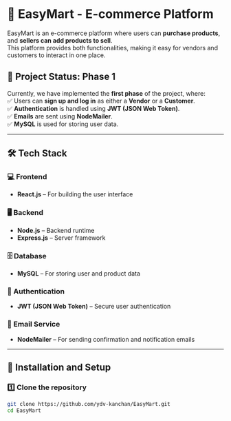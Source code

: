 # 🛒 EasyMart - E-commerce Platform  

EasyMart is an e-commerce platform where users can **purchase products**, and **sellers can add products to sell**.  
This platform provides both functionalities, making it easy for vendors and customers to interact in one place.  

## 📌 Project Status: Phase 1  
Currently, we have implemented the **first phase** of the project, where:  
✅ Users can **sign up and log in** as either a **Vendor** or a **Customer**.  
✅ **Authentication** is handled using **JWT (JSON Web Token)**.  
✅ **Emails** are sent using **NodeMailer**.  
✅ **MySQL** is used for storing user data.  

---

## 🛠️ Tech Stack  
### 💻 Frontend  
- **React.js** – For building the user interface  

### 🖥️ Backend  
- **Node.js** – Backend runtime  
- **Express.js** – Server framework  

### 🗄️ Database  
- **MySQL** – For storing user and product data  

### 🔐 Authentication  
- **JWT (JSON Web Token)** – Secure user authentication  

### 📧 Email Service  
- **NodeMailer** – For sending confirmation and notification emails  

---

## 🚀 Installation and Setup  

### 1️⃣ Clone the repository  
```sh
git clone https://github.com/ydv-kanchan/EasyMart.git 
cd EasyMart
